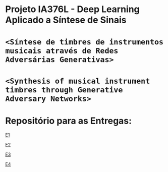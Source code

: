 # Projeto IA376L -  Deep Learning Aplicado a Síntese de Sinais
# `<Síntese de timbres de instrumentos musicais através de Redes Adversárias Generativas>`
# `<Synthesis of musical instrument timbres through Generative Adversary Networks>`

# Repositório para as Entregas:
>
[E1](https://github.com/patrickctrf/projeto-ia376/tree/e1gr/E1)
>
[E2](https://github.com/patrickctrf/projeto-ia376/tree/e1gr/E2)
>
[E3](https://github.com/patrickctrf/projeto-ia376/tree/e1gr/E3)
>
[E4](https://github.com/patrickctrf/projeto-ia376/tree/e1gr/E4)
